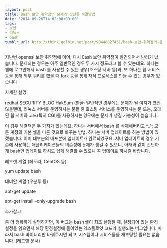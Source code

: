 ```yaml
---
layout: post
title: Bash 보안 취약점의 문제와 간단한 해결방법
date: '2014-09-26T14:02:00+09:00'
tags:
- 보안
- 리눅스
- bash
tumblr_url: http://think.golbin.net/post/98448027451/bash-보안-취약점의-문제와-간단한-해결방법
---
```

지난번 openssl 보안 취약점에 이어, 다시 Bash 보안 취약점이 발견되어서 난리가 났습니다. 문제되는 경우는 아주 일반적인 경우 두 가지 정도라고 볼 수 있는데요. 하나는 쉘에 로그인해서 bash 를 사용할 수 있는 경우(호스팅 서버 등)와, 또 하나는 웹 서비스등을 통해 외부 쿼리를 했을 때 fork 등을 통해 자식 프로세스를 만들 수 있는 경우가 있습니다.

자세한 설명

redhat SECURITY BLOG
HakSum (한글)
일반적인 경우에는 문제가 될 여지가 크진 않을텐데, 리눅스 서버를 운영하시는 분들 중 호스팅 서비스를 운영하시는 분 또는, 오래된 웹 서버와 코드(특히 CGI)를 사용하시는 경우에는 문제가 생길 가능성이 높습니다.

이 경우 해결책은 두 가지가 있는데요. 하나는 서버에서 bash 를 삭제해버리고 ^_^; 모든 계정의 기본 쉘을 다른 것으로 바꾸는 방법. 하나는 서버 업데이트를 하는 방법이 있겠습니다. 이미 대부분의 배포본에 업데이트가 완료되었구요. 서버 업데이트의 경우 기존에 사용하는 애플리케이션들의 의존성에 문제가 생길 수 있으니, 아래와 같이 간단하게 bash만 업데이트 하셔도 쉽게 해결할 수 있으니 꼭 업데이트 하시길 바랍니다.

레드햇 계열 (페도라, CentOS 등)


  yum update bash


데비안 계열 (우분투 등)


  apt-get update
  
  apt-get install –only-upgrade bash


추가참고

좀 더 정확하게 설명하자면, 이 버그는 bash 쉘이 최초 실행될 때, 설정되어 있는 환경 설정을 읽으면서 해당 환경설정에 들어있는 익스플로잇 코드가 실행되는 버그입니다. 따라서 bash 바이너리만 바꿔주시면 되고, 시스템이나 서비스들을 재부팅할 필요는 없습니다. (레드햇 문서)
